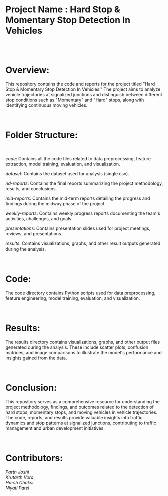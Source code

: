 # Project Name : Hard Stop & Momentary Stop Detection In Vehicles 


<br>
<br>

# Overview:

This repository contains the code and reports for the project titled "Hard Stop & Momentary Stop Detection In Vehicles." The project aims to analyze vehicle trajectories at signalized junctions and distinguish between different stop conditions such as "Momentary" and "Hard" stops, along with identifying continuous moving vehicles.

<br>

# Folder Structure:
<br>

*code*: Contains all the code files related to data preprocessing, feature extraction, model training, evaluation, and visualization.

*dataset*: Contains the dataset used for analysis (single.csv).

*nd-reports*: Contains the final reports summarizing the project methodology, results, and conclusions.

*mid-reports*: Contains the mid-term reports detailing the progress and findings during the midway phase of the project.

*weekly-reports*: Contains weekly progress reports documenting the team's activities, challenges, and goals.

*presentations*: Contains presentation slides used for project meetings, reviews, and presentations.

*results*: Contains visualizations, graphs, and other result outputs generated during the analysis.


<br>

# Code:
The code directory contains Python scripts used for data preprocessing, feature engineering, model training, evaluation, and visualization.

<br>

# Results:
The results directory contains visualizations, graphs, and other output files generated during the analysis. These include scatter plots, confusion matrices, and image comparisons to illustrate the model's performance and insights gained from the data.

<br>

# Conclusion:

This repository serves as a comprehensive resource for understanding the project methodology, findings, and outcomes related to the detection of hard stops, momentary stops, and moving vehicles in vehicle trajectories. The code, reports, and results provide valuable insights into traffic dynamics and stop patterns at signalized junctions, contributing to traffic management and urban development initiatives.

<br>

# Contributors: 

*Parth Joshi*
<br>
*Krutarth Vora* 
<br>
*Harsh Choksi*
<br>
*Niyati Patel*
<br>
